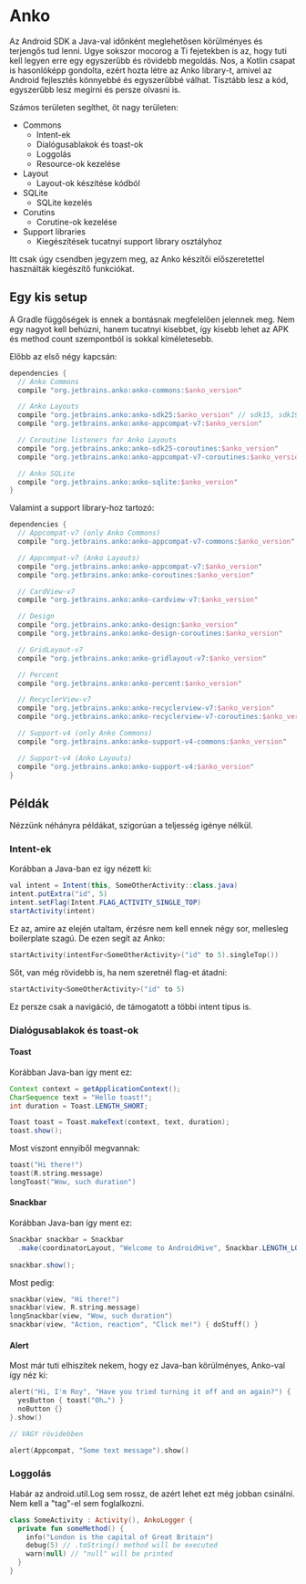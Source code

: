 # Anko 

Az Android SDK a Java-val időnként meglehetősen körülményes és terjengős tud lenni. Ugye sokszor mocorog a Ti fejetekben is az, hogy tuti kell legyen erre egy egyszerűbb és rövidebb megoldás. Nos, a Kotlin csapat is hasonlóképp gondolta, ezért hozta létre az Anko library-t, amivel az Android fejlesztés könnyebbé és egyszerűbbé válhat. Tisztább lesz a kód, egyszerűbb lesz megírni és persze olvasni is.

Számos területen segíthet, öt nagy területen:
- Commons
  - Intent-ek
  - Dialógusablakok és toast-ok
  - Loggolás
  - Resource-ok kezelése
- Layout  
  - Layout-ok készítése kódból
- SQLite
  - SQLite kezelés 
- Corutins
  - Corutine-ok kezelése
- Support libraries
  - Kiegészítések tucatnyi support library osztályhoz

Itt csak úgy csendben jegyzem meg, az Anko készítői előszeretettel használták kiegészítő funkciókat.

## Egy kis setup

A Gradle függőségek is ennek a bontásnak megfelelően jelennek meg. Nem egy nagyot kell behúzni, hanem tucatnyi kisebbet, így kisebb lehet az APK és method count szempontból is sokkal kíméletesebb.

Előbb az első négy kapcsán:
```groovy
dependencies {
  // Anko Commons
  compile "org.jetbrains.anko:anko-commons:$anko_version"

  // Anko Layouts
  compile "org.jetbrains.anko:anko-sdk25:$anko_version" // sdk15, sdk19, sdk21, sdk23 are also available
  compile "org.jetbrains.anko:anko-appcompat-v7:$anko_version"

  // Coroutine listeners for Anko Layouts
  compile "org.jetbrains.anko:anko-sdk25-coroutines:$anko_version"
  compile "org.jetbrains.anko:anko-appcompat-v7-coroutines:$anko_version"

  // Anko SQLite
  compile "org.jetbrains.anko:anko-sqlite:$anko_version"
}
```

Valamint a support library-hoz tartozó:
```groovy
dependencies {
  // Appcompat-v7 (only Anko Commons)
  compile "org.jetbrains.anko:anko-appcompat-v7-commons:$anko_version"

  // Appcompat-v7 (Anko Layouts)
  compile "org.jetbrains.anko:anko-appcompat-v7:$anko_version"
  compile "org.jetbrains.anko:anko-coroutines:$anko_version"

  // CardView-v7
  compile "org.jetbrains.anko:anko-cardview-v7:$anko_version"

  // Design
  compile "org.jetbrains.anko:anko-design:$anko_version"
  compile "org.jetbrains.anko:anko-design-coroutines:$anko_version"

  // GridLayout-v7
  compile "org.jetbrains.anko:anko-gridlayout-v7:$anko_version"

  // Percent
  compile "org.jetbrains.anko:anko-percent:$anko_version"

  // RecyclerView-v7
  compile "org.jetbrains.anko:anko-recyclerview-v7:$anko_version"
  compile "org.jetbrains.anko:anko-recyclerview-v7-coroutines:$anko_version"

  // Support-v4 (only Anko Commons)
  compile "org.jetbrains.anko:anko-support-v4-commons:$anko_version"

  // Support-v4 (Anko Layouts)
  compile "org.jetbrains.anko:anko-support-v4:$anko_version"
}
```

## Példák

Nézzünk néhányra példákat, szigorúan a teljesség igénye nélkül.

### Intent-ek

Korábban a Java-ban ez így nézett ki:

```java
val intent = Intent(this, SomeOtherActivity::class.java)
intent.putExtra("id", 5)
intent.setFlag(Intent.FLAG_ACTIVITY_SINGLE_TOP)
startActivity(intent)
```

Ez az, amire az elején utaltam, érzésre nem kell ennek négy sor, mellesleg boilerplate szagú. De ezen segít az Anko:
```kotlin
startActivity(intentFor<SomeOtherActivity>("id" to 5).singleTop())
```

Sőt, van még rövidebb is, ha nem szeretnél flag-et átadni:
```kotlin
startActivity<SomeOtherActivity>("id" to 5)
```

Ez persze csak a navigáció, de támogatott a többi intent típus is.

### Dialógusablakok és toast-ok

#### Toast
Korábban Java-ban így ment ez:
```java
Context context = getApplicationContext();
CharSequence text = "Hello toast!";
int duration = Toast.LENGTH_SHORT;

Toast toast = Toast.makeText(context, text, duration);
toast.show();
```

Most viszont ennyiből megvannak:
```kotlin
toast("Hi there!")
toast(R.string.message)
longToast("Wow, such duration")
```

#### Snackbar

Korábban Java-ban így ment ez:
```java
Snackbar snackbar = Snackbar
  .make(coordinatorLayout, "Welcome to AndroidHive", Snackbar.LENGTH_LONG);
 
snackbar.show();
```

Most pedig: 
```kotlin
snackbar(view, "Hi there!")
snackbar(view, R.string.message)
longSnackbar(view, "Wow, such duration")
snackbar(view, "Action, reaction", "Click me!") { doStuff() }
```

#### Alert 

Most már tuti elhiszitek nekem, hogy ez Java-ban körülményes, Anko-val így néz ki:
```kotlin
alert("Hi, I'm Roy", "Have you tried turning it off and on again?") {
  yesButton { toast("Oh…") }
  noButton {}
}.show()

// VAGY rövidebben

alert(Appcompat, "Some text message").show()
```

### Loggolás

Habár az android.util.Log sem rossz, de azért lehet ezt még jobban csinálni. Nem kell a "tag"-el sem foglalkozni.

```kotlin
class SomeActivity : Activity(), AnkoLogger {
  private fun someMethod() {
    info("London is the capital of Great Britain")
    debug(5) // .toString() method will be executed
    warn(null) // "null" will be printed
  }
}
```
